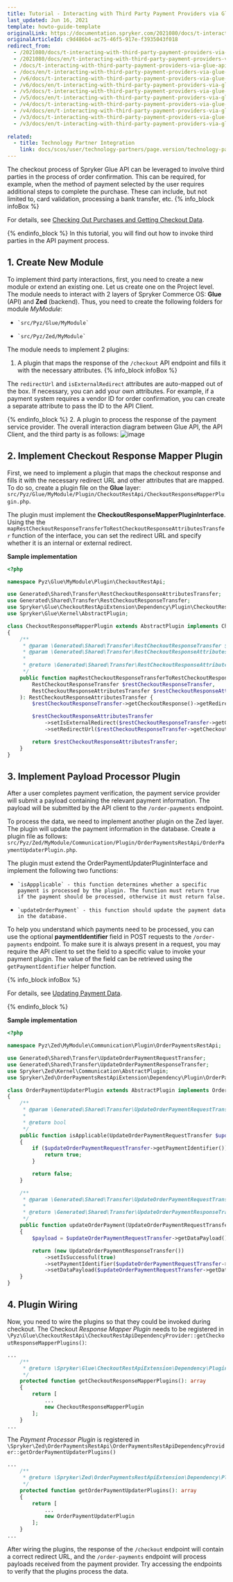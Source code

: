 ```yaml
---
title: Tutorial - Interacting with Third Party Payment Providers via Glue API
last_updated: Jun 16, 2021
template: howto-guide-template
originalLink: https://documentation.spryker.com/2021080/docs/t-interacting-with-third-party-payment-providers-via-glue-api
originalArticleId: c9d486b4-ac75-46f5-917e-f3935043f018
redirect_from:
  - /2021080/docs/t-interacting-with-third-party-payment-providers-via-glue-api
  - /2021080/docs/en/t-interacting-with-third-party-payment-providers-via-glue-api
  - /docs/t-interacting-with-third-party-payment-providers-via-glue-api
  - /docs/en/t-interacting-with-third-party-payment-providers-via-glue-api
  - /v6/docs/t-interacting-with-third-party-payment-providers-via-glue-api
  - /v6/docs/en/t-interacting-with-third-party-payment-providers-via-glue-api
  - /v5/docs/t-interacting-with-third-party-payment-providers-via-glue-api
  - /v5/docs/en/t-interacting-with-third-party-payment-providers-via-glue-api
  - /v4/docs/t-interacting-with-third-party-payment-providers-via-glue-api
  - /v4/docs/en/t-interacting-with-third-party-payment-providers-via-glue-api
  - /v3/docs/t-interacting-with-third-party-payment-providers-via-glue-api
  - /v3/docs/en/t-interacting-with-third-party-payment-providers-via-glue-api
  
related:
  - title: Technology Partner Integration
    link: docs/scos/user/technology-partners/page.version/technology-partner-integration.html
---
```


The checkout process of Spryker Glue API can be leveraged to involve third parties in the process of order confirmation. This can be required, for example, when the method of payment selected by the user requires additional steps to complete the purchase. These can include, but not limited to, card validation, processing a bank transfer, etc.
{% info_block infoBox %}

For details, see [Checking Out Purchases and Getting Checkout Data](/docs/scos/dev/glue-api-guides/{{site.version}}/checking-out/checking-out-purchases.html).

{% endinfo_block %}
In this tutorial, you will find out how to invoke third parties in the API payment process.

## 1. Create New Module
To implement third party interactions, first, you need to create a new module or extend an existing one. Let us create one on the Project level. The module needs to interact with 2 layers of Spryker Commerce OS: **Glue** (API) and **Zed** (backend). Thus, you need to create the following folders for module *MyModule*:

*     `src/Pyz/Glue/MyModule`
*     `src/Pyz/Zed/MyModule`

The module needs to implement 2 plugins:
1. A plugin that maps the response of the `/checkout` API endpoint and fills it with the necessary attributes.
{% info_block infoBox %}

The `redirectUrl` and `isExternalRedirect` attributes are auto-mapped out of the box. If necessary, you can add your own attributes. For example, if a payment system requires a vendor ID for order confirmation, you can create a separate attribute to pass the ID to the API Client.

{% endinfo_block %}
2. A plugin to process the response of the payment service provider.
The overall interaction diagram between Glue API, the API Client, and the third party is as follows:
![image](https://spryker.s3.eu-central-1.amazonaws.com/docs/Tutorials/Advanced/Glue+API/Tutorial+Interacting+with+Third+Party+Payment+Providers+via+Glue+API/multi-step-checkout-glue-infrastructure.png) 

## 2. Implement Checkout Response Mapper Plugin
First, we need to implement a plugin that maps the checkout response and fills it with the necessary redirect URL and other attributes that are mapped. To do so, create a plugin file on the **Glue** layer: `src/Pyz/Glue/MyModule/Plugin/CheckoutRestApi/CheckoutResponseMapperPlugin.php`.

The plugin must implement the **CheckoutResponseMapperPluginInterface**. Using the the `mapRestCheckoutResponseTransferToRestCheckoutResponseAttributesTransfer` function of the interface, you can set the redirect URL and specify whether it is an internal or external redirect.

**Sample implementation**

```PHP
<?php

namespace Pyz\Glue\MyModule\Plugin\CheckoutRestApi;

use Generated\Shared\Transfer\RestCheckoutResponseAttributesTransfer;
use Generated\Shared\Transfer\RestCheckoutResponseTransfer;
use Spryker\Glue\CheckoutRestApiExtension\Dependency\Plugin\CheckoutResponseMapperPluginInterface;
use Spryker\Glue\Kernel\AbstractPlugin;

class CheckoutResponseMapperPlugin extends AbstractPlugin implements CheckoutResponseMapperPluginInterface
{
    /**
     * @param \Generated\Shared\Transfer\RestCheckoutResponseTransfer $restCheckoutResponseTransfer
     * @param \Generated\Shared\Transfer\RestCheckoutResponseAttributesTransfer $restCheckoutResponseAttributesTransfer
     *
     * @return \Generated\Shared\Transfer\RestCheckoutResponseAttributesTransfer
     */
    public function mapRestCheckoutResponseTransferToRestCheckoutResponseAttributesTransfer(
        RestCheckoutResponseTransfer $restCheckoutResponseTransfer,
        RestCheckoutResponseAttributesTransfer $restCheckoutResponseAttributesTransfer
    ): RestCheckoutResponseAttributesTransfer {
        $restCheckoutResponseTransfer->getCheckoutResponse()->getRedirectUrl();

        $restCheckoutResponseAttributesTransfer
            ->setIsExternalRedirect($restCheckoutResponseTransfer->getCheckoutResponse()->getIsExternalRedirect())
            ->setRedirectUrl($restCheckoutResponseTransfer->getCheckoutResponse()->getRedirectUrl());

        return $restCheckoutResponseAttributesTransfer;
    }
}
```

## 3. Implement Payload Processor Plugin

After a user completes payment verification, the payment service provider will submit a payload containing the relevant payment information. The payload will be submitted by the API client to the `/order-payments` endpoint.

To process the data, we need to implement another plugin on the Zed layer. The plugin will update the payment information in the database. Create a plugin file as follows: `src/Pyz/Zed/MyModule/Communication/Plugin/OrderPaymentsRestApi/OrderPaymentUpdaterPlugin.php`.

The plugin must extend the OrderPaymentUpdaterPluginInterface and implement the following two functions:

*     `isAppplicable` - this function determines whether a specific payment is processed by the plugin. The function must return true if the payment should be processed, otherwise it must return false.
*     `updateOrderPayment` - this function should update the payment data in the database.

To help you understand which payments need to be processed, you can use the optional **paymentIdentifier** field in POST requests to the `/order-payments` endpoint. To make sure it is always present in a request, you may require the API client to set the field to a specific value to invoke your payment plugin. The value of the field can be retrieved using the `getPaymentIdentifier` helper function.

{% info_block infoBox %}

For details, see [Updating Payment Data](/docs/scos/dev/glue-api-guides/{{site.version}}/checking-out/checking-out-purchases.html#UpdatingPaymentData).

{% endinfo_block %}

**Sample implementation**

```PHP
<?php

namespace Pyz\Zed\MyModule\Communication\Plugin\OrderPaymentsRestApi;

use Generated\Shared\Transfer\UpdateOrderPaymentRequestTransfer;
use Generated\Shared\Transfer\UpdateOrderPaymentResponseTransfer;
use Spryker\Zed\Kernel\Communication\AbstractPlugin;
use Spryker\Zed\OrderPaymentsRestApiExtension\Dependency\Plugin\OrderPaymentUpdaterPluginInterface;

class OrderPaymentUpdaterPlugin extends AbstractPlugin implements OrderPaymentUpdaterPluginInterface
{
    /**
     * @param \Generated\Shared\Transfer\UpdateOrderPaymentRequestTransfer $updateOrderPaymentRequestTransfer
     *
     * @return bool
     */
    public function isApplicable(UpdateOrderPaymentRequestTransfer $updateOrderPaymentRequestTransfer): bool
    {
        if ($updateOrderPaymentRequestTransfer->getPaymentIdentifier()) {
            return true;
        }

        return false;
    }

    /**
     * @param \Generated\Shared\Transfer\UpdateOrderPaymentRequestTransfer $updateOrderPaymentRequestTransfer
     *
     * @return \Generated\Shared\Transfer\UpdateOrderPaymentResponseTransfer
     */
    public function updateOrderPayment(UpdateOrderPaymentRequestTransfer $updateOrderPaymentRequestTransfer): UpdateOrderPaymentResponseTransfer
    {
        $payload = $updateOrderPaymentRequestTransfer->getDataPayload();

        return (new UpdateOrderPaymentResponseTransfer())
            ->setIsSuccessful(true)
            ->setPaymentIdentifier($updateOrderPaymentRequestTransfer->getPaymentIdentifier())
            ->setDataPayload($updateOrderPaymentRequestTransfer->getDataPayload());
    }
}

```

## 4. Plugin Wiring

Now, you need to wire the plugins so that they could be invoked during checkout. The Checkout *Response Mapper Plugin* needs to be registered in `\Pyz\Glue\CheckoutRestApi\CheckoutRestApiDependencyProvider::getCheckoutResponseMapperPlugins()`:

```PHP
...
    /**
     * @return \Spryker\Glue\CheckoutRestApiExtension\Dependency\Plugin\CheckoutResponseMapperPluginInterface[]
     */
    protected function getCheckoutResponseMapperPlugins(): array
    {
        return [
            ...
            new CheckoutResponseMapperPlugin
        ];
    }
...
```

The *Payment Processor Plugin* is registered in `\Spryker\Zed\OrderPaymentsRestApi\OrderPaymentsRestApiDependencyProvider::getOrderPaymentUpdaterPlugins()`

```PHP
...
    /**
     * @return \Spryker\Zed\OrderPaymentsRestApiExtension\Dependency\Plugin\OrderPaymentUpdaterPluginInterface[]
     */
    protected function getOrderPaymentUpdaterPlugins(): array
    {
        return [
            ...
            new OrderPaymentUpdaterPlugin
        ];
    }
...
```

After wiring the plugins, the response of the `/checkout` endpoint will contain a correct redirect URL, and the `/order-payments` endpoint will process payloads received from the payment provider. Try accessing the endpoints to verify that the plugins process the data.
